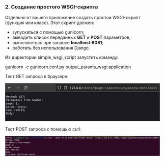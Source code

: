 ### 2. Создание простого WSGI-скрипта
Отдельно от вашего приложение создать простой WSGI-скрипт (функция или класс). Этот скрипт должен:
- зупускаться с помощью gunicorn;
- выводить список переданных **GET** и **POST** параметров;
- выполняеться при запросе **localhost:8081**;
- работать без использования Django.

Из директории simple_wsgi_script запустить команду:

gunicorn -c gunicorn.conf.py output_params_wsgi:application

Тест GET запроса в браузере:

![img.png](img/test_get.png)

Тест POST запроса c помощью curl:

![img.png](img/test_post.png)

